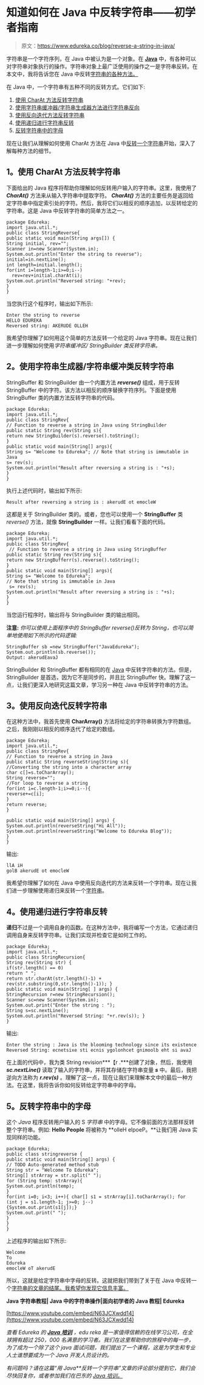 # 知道如何在 Java 中反转字符串——初学者指南

> 原文：<https://www.edureka.co/blog/reverse-a-string-in-java/>

字符串是一个字符序列，在 Java 中被认为是一个对象。在 **[Java](https://www.edureka.co/blog/java-tutorial/)** 中，有各种可以对字符串对象执行的操作。字符串对象上最广泛使用的操作之一是字符串反转。在本文中，我将告诉您在 Java 中反转[字符串的各种方法。](https://www.edureka.co/blog/java-string/)

在 Java 中，一个字符串有五种不同的反转方式。它们如下:

1.  [使用 CharAt 方法反转字符串](#ReverseaStringusingtheTraditionalApproach)
2.  [使用字符串缓冲器/字符串生成器方法进行字符串反向](#StringreverseusingStringBuffer/StringBuilderApproach)
3.  [使用反向迭代方法反转字符串](#ReverseaStringusingReverseIterativeApproach)
4.  [使用递归进行字符串反转](#StringreverseusingRecursion)
5.  [反转字符串中的字母](#ReversetheletterspresentintheString)

现在让我们从理解如何使用 CharAt 方法在 Java 中[反转一个字符串](https://www.edureka.co/blog/cheatsheets/java-string-cheat-sheet/)开始，深入了解每种方法的细节。

## **1。使用 CharAt 方法反转字符串**

下面给出的 Java 程序将帮助你理解如何反转用户输入的字符串。这里，我使用了 ***CharAt()*** 方法来从输入字符串中提取字符。 ***CharAt()*** 方法的主要任务是返回给定字符串中指定索引处的字符。然后，我将它们以相反的顺序追加，以反转给定的字符串。这是 Java 中反转字符串的简单方法之一。

```
package Edureka;
import java.util.*;
public class StringReverse{
public static void main(String args[]) {
String initial, rev="";
Scanner in=new Scanner(System.in);
System.out.println("Enter the string to reverse");
initial=in.nextLine();
int length=initial.length();
for(int i=length-1;i>=0;i--)
  rev=rev+initial.charAt(i);
System.out.println("Reversed string: "+rev);
}
}

```

当您执行这个程序时，输出如下所示:

```
Enter the string to reverse
HELLO EDUREKA
Reversed string: AKERUDE OLLEH

```

我希望你理解了如何用这个简单的方法反转一个给定的 Java 字符串。现在让我们进一步理解如何使用*字符串缓冲区/ StringBuilder 类反转字符串。*

## **2。使用字符串生成器/字符串缓冲类**反转字符串

StringBuffer 和 StringBuilder 由一个内置方法 ***reverse()*** 组成，用于反转 StringBuffer 中的字符。该方法以相反的顺序替换字符序列。下面是使用 StringBuffer 类的内置方法反转字符串的代码。

```
package Edureka; 
import java.util.*; 
public class StringRev{
// Function to reverse a string in Java using StringBuilder
public static String rev(String s){
return new StringBuilder(s).reverse().toString();
}
public static void main(String[] args){
String s= "Welcome to Edureka"; // Note that string is immutable in Java
s= rev(s);
System.out.println("Result after reversing a string is : "+s);
}
}
```

执行上述代码时，输出如下所示:

```
Result after reversing a string is : akerudE ot emocleW
```

这都是关于 StringBuilder 类的。或者，您也可以使用一个 **StringBuffer** 类 *reverse()* 方法，就像 **StringBuilder** 一样。让我们看看下面的代码。

```
package Edureka;
import java.util.*; 
public class StringRev{
 // Function to reverse a string in Java using StringBuffer
public static String rev(String s){ 
return new StringBufferr(s).reverse().toString(); 
} 
public static void main(String[] args){ 
String s= "Welcome to Edureka"; 
// Note that string is immutable in Java
 s= rev(s); 
System.out.println("Result after reversing a string is : "+s); 
} 
}
```

当您运行程序时，输出将与 StringBuilder 类的输出相同。

**注意:** *你可以使用上面程序中的 StringBuffer reverse()反转为 String，也可以简单地使用如下所示的代码逻辑:*

```
StringBuffer sb =new StringBuffer("JavaEdureka");
System.out.println(sb.reverse());
Output: akerudEavaJ
```

StringBuilder 和 StringBuffer 都有相同的在 [Java](https://docs.oracle.com/javase/tutorial/) 中反转字符串的方法。但是，StringBuilder 是首选，因为它不是同步的，并且比 StringBuffer 快。理解了这一点，让我们更深入地研究这篇文章，学习另一种在 Java 中反转字符串的方法。

## **3。使用反向迭代反转字符串**

在这种方法中，我首先使用 **CharArray()** 方法将给定的字符串转换为字符数组。之后，我刚刚以相反的顺序迭代了给定的数组。

```
package Edureka;
import java.util.*;
public class StringRev{
// Function to reverse a string in Java 
public static String reverseString(String s){
//Converting the string into a character array
char c[]=s.toCharArray();
String reverse="";
//For loop to reverse a string
for(int i=c.length-1;i>=0;i--){
reverse+=c[i];
}
return reverse;
}

public static void main(String[] args) {
System.out.println(reverseString("Hi All"));
System.out.println(reverseString("Welcome to Edureka Blog"));
}
}
```

输出:

```
llA iH
golB akerudE ot emocleW
```

我希望你理解了如何在 Java 中使用反向迭代的方法来反转一个字符串。现在让我们进一步理解使用递归来反转一个[字符串](https://www.edureka.co/blog/java-string/)。

## **4。使用递归进行字符串反转**

**递归**不过是一个调用自身的函数。在这种方法中，我将编写一个方法，它通过递归调用自身来反转字符串。让我们实现并检查它是如何工作的。

```
package Edureka;
import java.util.*;
public class StringRecursion{
String rev(String str) {
if(str.length() == 0)
return " ";
return str.charAt(str.length()-1) + rev(str.substring(0,str.length()-1)); }
public static void main(String[ ] args) {
StringRecursion r=new StringRecursion();
Scanner sc=new Scanner(System.in);
System.out.print("Enter the string : ");
String s=sc.nextLine();
System.out.println("Reversed String: "+r.rev(s)); }
}
```

输出:

```
Enter the string : Java is the blooming technology since its existence
Reversed String: ecnetsixe sti ecnis ygolonhcet gnimoolb eht si avaJ
```

在上面的代码中，我为类 String revision***【r .***创建了对象，然后，我使用 ***sc.nextLine()*** 读取了输入的字符串，并将其存储在字符串变量 ***s*** 中。最后，我把逆向方法称为 ***r.rev(s)*** 。理解了这一点，现在让我们来理解本文中的最后一种方法。在这里，我将告诉你如何反转给定字符串中的字母。

## **5。反转字符串**中的字母

这个 *Java* 程序反转用户输入的 S *字符串* 中的字母。它不像前面的方法那样反转整个字符串。例如: **Hello People** 将被称为 **olleH elpoeP。**让我们用 Java 实现同样的功能。

```
package Edureka;
public class stringreverse {
public static void main(String[] args) {
// TODO Auto-generated method stub
String str = "Welcome To Edureka";
String[] strArray = str.split(" ");
for (String temp: strArray){
System.out.println(temp);
}
for(int i=0; i<3; i++){ char[] s1 = strArray[i].toCharArray(); for (int j = s1.length-1; j>=0; j--)
{System.out.print(s1[j]);}
System.out.print(" ");
}
}
}
```

上述程序的输出如下所示:

```
Welcome
To
Edureka
emocleW oT akerudE
```

所以，这就是给定字符串中字母的反转。这就把我们带到了关于在 Java 中反转一个[字符串的文章的结尾。我希望你发现它信息丰富。](https://www.edureka.co/blog/cheatsheets/java-string-cheat-sheet/)

**Java 字符串教程| Java 中的字符串操作|面向初学者的 Java 教程| Edureka**

[https://www.youtube.com/embed/N63JCXwdd14](https://www.youtube.com/embed/N63JCXwdd14)

*查看 Edureka 的 **[Java 培训](https://www.edureka.co/java-j2ee-training-course)** ，edu reka 是一家值得信赖的在线学习公司，在全球拥有超过 250，000 名满意的学习者。我们在这里帮助你的旅程中的每一步，为了成为一个除了这个 java 面试问题，我们提出了一个课程，这是为学生和专业人士谁想要成为一个 Java 开发人员设计的。*

*有问题吗？请在这篇“用 Java**反转一个字符串”文章的评论部分提到它，我们会尽快回复你，或者参加我们在巴东的 [Java 培训。](https://www.edureka.co/java-j2ee-training-course-padang)*